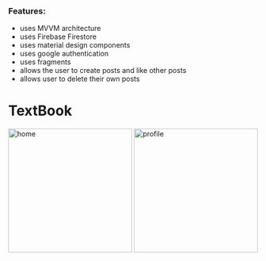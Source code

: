 ### Features:
- uses MVVM architecture
- uses Firebase Firestore
- uses material design components
- uses google authentication
- uses fragments
- allows the user to create posts and like other posts
- allows user to delete their own posts

# TextBook

<img src="https://github.com/ShikharSahu/imageRepo/blob/main/TextBook/home.jpeg" alt="home" width="250"/>

<img src="https://github.com/ShikharSahu/imageRepo/blob/main/TextBook/home.jpeg" alt="profile" width="250"/>
